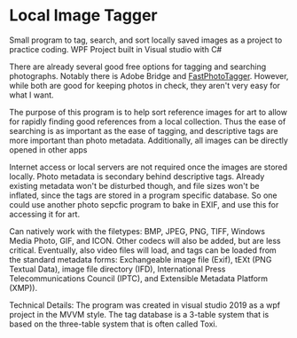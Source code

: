 # Local Image Tagger
 Small program to tag, search, and sort locally saved images as a project to practice coding.
WPF Project built in Visual studio with C#

 There are already several good free options for tagging and searching photographs. Notably there is Adobe Bridge and [FastPhotoTagger](https://sourceforge.net/projects/fastphototagger/). However, while both are good for keeping photos in check, they aren't very easy for what I want.
 
 The purpose of this program is to help sort reference images for art to allow for rapidly finding good references from a local collection. Thus the ease of searching is as important as the ease of tagging, and descriptive tags are more important than photo metadata. Additionally, all images can be directly opened in other apps
 
 Internet access or local servers are not required once the images are stored locally. Photo metadata is secondary behind descriptive tags. Already existing metadata won't be disturbed though, and file sizes won't be inflated, since the tags are stored in a program specific database. So one could use another photo sepcfic program to bake in EXIF, and use this for accessing it for art.

Can natively work with the filetypes: BMP, JPEG, PNG, TIFF, Windows Media Photo, GIF, and ICON. Other codecs will also be added, but are less critical. Eventually, also video files will load, and tags can be loaded from the standard metadata forms: Exchangeable image file (Exif), tEXt (PNG Textual Data), image file directory (IFD), International Press Telecommunications Council (IPTC), and Extensible Metadata Platform (XMP)).


Technical Details:
The program was created in visual studio 2019 as a wpf project in the MVVM style. The tag database is a 3-table system that is based on the three-table system that is often called Toxi.
